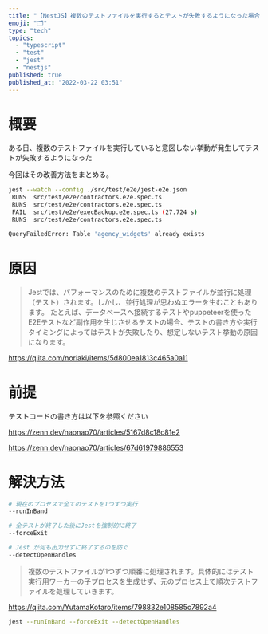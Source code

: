 ```yaml
---
title: "【NestJS】複数のテストファイルを実行するとテストが失敗するようになった場合の対策"
emoji: "🗂"
type: "tech"
topics:
  - "typescript"
  - "test"
  - "jest"
  - "nestjs"
published: true
published_at: "2022-03-22 03:51"
---
```


# 概要

ある日、複数のテストファイルを実行していると意図しない挙動が発生してテストが失敗するようになった

今回はその改善方法をまとめる。

```bash
jest --watch --config ./src/test/e2e/jest-e2e.json
 RUNS  src/test/e2e/contractors.e2e.spec.ts
 RUNS  src/test/e2e/contractors.e2e.spec.ts
 FAIL  src/test/e2e/execBackup.e2e.spec.ts (27.724 s)
 RUNS  src/test/e2e/contractors.e2e.spec.ts

QueryFailedError: Table 'agency_widgets' already exists
```

# 原因

> Jestでは、パフォーマンスのために複数のテストファイルが並行に処理（テスト）されます。しかし、並行処理が思わぬエラーを生むこともあります。
たとえば、データベースへ接続するテストやpuppeteerを使ったE2Eテストなど副作用を生じさせるテストの場合、テストの書き方や実行タイミングによってはテストが失敗したり、想定しないテスト挙動の原因になります。

https://qiita.com/noriaki/items/5d800ea1813c465a0a11

# 前提

テストコードの書き方は以下を参照ください

https://zenn.dev/naonao70/articles/5167d8c18c81e2

https://zenn.dev/naonao70/articles/67d61979886553


# 解決方法

```bash
# 現在のプロセスで全てのテストを1つずつ実行
--runInBand

# 全テストが終了した後にJestを強制的に終了
--forceExit 

# Jest が何も出力せずに終了するのを防ぐ
--detectOpenHandles
```

> 複数のテストファイルが1つずつ順番に処理されます。具体的にはテスト実行用ワーカーの子プロセスを生成せず、元のプロセス上で順次テストファイルを処理していきます。

https://qiita.com/YutamaKotaro/items/798832e108585c7892a4

```bash
jest --runInBand --forceExit --detectOpenHandles
```